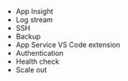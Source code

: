 * App Insight
* Log stream
* SSH
* Backup
* App Service VS Code extension
* Authentication
* Health check
* Scale out
